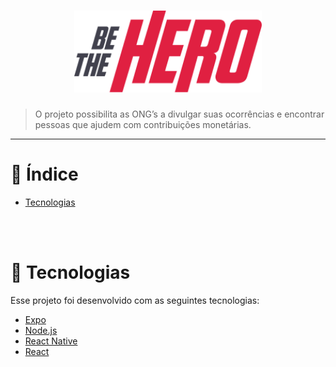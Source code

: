 <h1 align="center">
    <img src=".github/bethehero.svg" width="300px"/>
</h1>

> O projeto possibilita as ONG’s a divulgar suas ocorrências e encontrar pessoas que ajudem com contribuições monetárias.

---

# :pushpin: Índice
* [Tecnologias](#rocket-tecnologias)

<br/>
<br/>

# :rocket: Tecnologias

Esse projeto foi desenvolvido com as seguintes tecnologias:
- [Expo](https://expo.io/)
- [Node.js](https://nodejs.org/en/)
- [React Native](https://reactnative.dev/)
- [React](https://reactjs.org)


